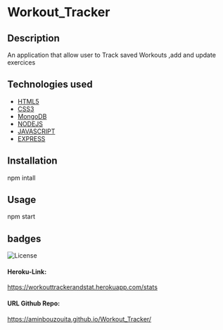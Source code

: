 # Workout_Tracker
## Description
An application that allow user to Track saved Workouts ,add and update exercices 
## Technologies used
* [HTML5](#HTML5)
* [CSS3](#CSS3)
* [MongoDB](#MongoDB)
* [NODEJS](#NODEJS)
* [JAVASCRIPT](#JAVASCRIPT)
* [EXPRESS](#EXPRESS)
## Installation
npm intall
## Usage
npm start
## badges
![License](https://img.shields.io/badge/javascript-57.8-blue) 
#### Heroku-Link: 
https://workouttrackerandstat.herokuapp.com/stats
#### URL Github Repo: 
https://aminbouzouita.github.io/Workout_Tracker/

